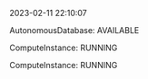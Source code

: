 2023-02-11 22:10:07

AutonomousDatabase: AVAILABLE

ComputeInstance: RUNNING

ComputeInstance: RUNNING
